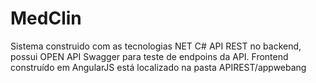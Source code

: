 # MedClin
Sistema construido com as tecnologias NET C# API REST no backend, possui OPEN API Swagger para teste de endpoins da API.
Frontend construído em AngularJS está localizado na pasta APIREST/appwebang
